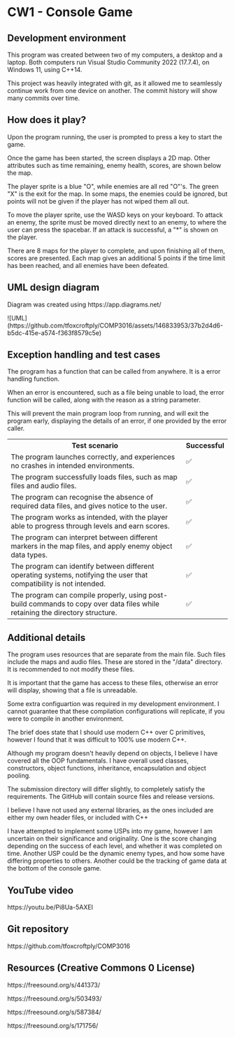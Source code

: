 <h1>CW1 - Console Game</h1>

<h2>Development environment</h2>
<p>This program was created between two of my computers, a desktop and a laptop. Both computers run Visual Studio Community 2022 (17.7.4), on Windows 11, using C++14.</p>
<p>This project was heavily integrated with git, as it allowed me to seamlessly continue work from one device on another. The commit history will show many commits over time.</p>

<h2>How does it play?</h2>
<p>Upon the program running, the user is prompted to press a key to start the game.</p>
<p>Once the game has been started, the screen displays a 2D map. Other attributes such as time remaining, enemy health, scores, are shown below the map.</p>
<p>The player sprite is a blue "O", while enemies are all red "O"'s. The green "X" is the exit for the map. In some maps, the enemies could be ignored, but points will not be given if the player has not wiped them all out.</p>
<p>To move the player sprite, use the WASD keys on your keyboard. To attack an enemy, the sprite must be moved directly next to an enemy, to where the user can press the spacebar. If an attack is successful, a "*" is shown on the player.</p>
<p>There are 8 maps for the player to complete, and upon finishing all of them, scores are presented. Each map gives an additional 5 points if the time limit has been reached, and all enemies have been defeated.</p>

<h2>UML design diagram</h2>
<p>Diagram was created using https://app.diagrams.net/</p>
![UML](https://github.com/tfoxcroftply/COMP3016/assets/146833953/37b2d4d6-b5dc-415e-a574-f363f8579c5e)


<h2>Exception handling and test cases</h2>
<p>The program has a function that can be called from anywhere. It is a error handling function.</p>
<p>When an error is encountered, such as a file being unable to load, the error function will be called, along with the reason as a string parameter.</p>
<p>This will prevent the main program loop from running, and will exit the program early, displaying the details of an error, if one provided by the error caller.</p>

<table>
  <tr>
	<th>Test scenario</th>
	<th>Successful</th>
  </tr>
  <tr>
	<td>The program launches correctly, and experiences no crashes in intended environments.</td>
	<td>✅</td>
  </tr>
  <tr>
	<td>The program successfully loads files, such as map files and audio files.</td>
	<td>✅</td>
  </tr>
  <tr>
	<td>The program can recognise the absence of required data files, and gives notice to the user.</td>
	<td>✅</td>
  </tr>
  <tr>
	<td>The program works as intended, with the player able to progress through levels and earn scores.</td>
	<td>✅</td>
  </tr>
  <tr>
	<td>The program can interpret between different markers in the map files, and apply enemy object data types.</td>
	<td>✅</td>
  </tr>
  <tr>
	<td>The program can identify between different operating systems, notifying the user that compatibility is not intended.</td>
	<td>✅</td>
  </tr>
  <tr>
	<td>The program can compile properly, using post-build commands to copy over data files while retaining the directory structure.</td>
	<td>✅</td>
  </tr>
</table>

<h2>Additional details</h2>
<p>The program uses resources that are separate from the main file. Such files include the maps and audio files. These are stored in the "/data" directory. It is recommended to not modify these files.</p>
<p>It is important that the game has access to these files, otherwise an error will display, showing that a file is unreadable.</p>
<p>Some extra configuartion was required in my development environment. I cannot guarantee that these compilation configurations will replicate, if you were to compile in another environment.</p>
<p>The brief does state that I should use modern C++ over C primitives, however I found that it was difficult to 100% use modern C++.</p>
<p>Although my program doesn't heavily depend on objects, I believe I have covered all the OOP fundamentals. I have overall used classes, constructors, object functions, inheritance, encapsulation and object pooling.</p>
<p>The submission directory will differ slightly, to completely satisfy the requirements. The GitHub will contain source files and release versions.</p>
<p>I believe I have not used any external libraries, as the ones included are either my own header files, or included with C++</p>
<p>I have attempted to implement some USPs into my game, however I am uncertain on their significance and originality. One is the score changing depending on the success of each level, and whether it was completed on time. Another USP could be the dynamic enemy types, and how some have differing properties to others. Another could be the tracking of game data at the bottom of the console game.</p>

<h2>YouTube video</h2>
<p>https://youtu.be/Pi8Ua-5AXEI</p>

<h2>Git repository</h2>
<p>https://github.com/tfoxcroftply/COMP3016</p> 

<h2>Resources (Creative Commons 0 License)</h2>
<p>https://freesound.org/s/441373/</p>
<p>https://freesound.org/s/503493/</p>
<p>https://freesound.org/s/587384/</p>
<p>https://freesound.org/s/171756/</p>
